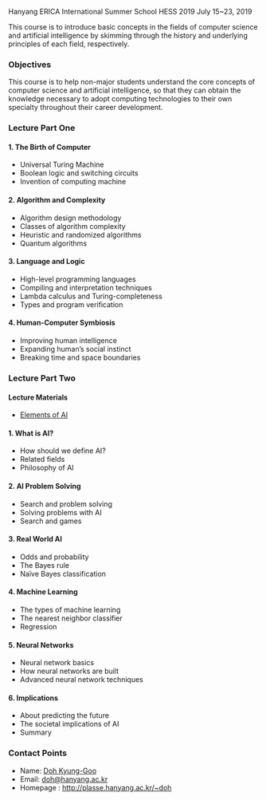 Hanyang ERICA International Summer School
HESS 2019
July 15~23, 2019

This course is to introduce basic concepts in the fields of computer science and artificial intelligence by skimming through the history and underlying principles of each field, respectively. 

### Objectives
This course is to help non-major students understand the core concepts of computer science and artificial intelligence, so that they can obtain the knowledge necessary to adopt computing technologies to their own specialty throughout their career development. 

### Lecture Part One

#### 1. The Birth of Computer
  - Universal Turing Machine
  - Boolean logic and switching circuits
  - Invention of computing machine

#### 2. Algorithm and Complexity
  - Algorithm design methodology
  - Classes of algorithm complexity
  - Heuristic and randomized algorithms
  - Quantum algorithms

#### 3. Language and Logic
  - High-level programming languages
  - Compiling and interpretation techniques
  - Lambda calculus and Turing-completeness
  - Types and program verification

#### 4. Human-Computer Symbiosis
  - Improving human intelligence
  - Expanding human’s social instinct
  - Breaking time and space boundaries

### Lecture Part Two

#### Lecture Materials
- [Elements of AI](https://course.elementsofai.com)

#### 1. What is AI?
  - How should we define AI?
  - Related fields
  - Philosophy of AI 

#### 2. AI Problem Solving
  - Search and problem solving
  - Solving problems with AI
  - Search and games

#### 3. Real World AI
  - Odds and probability
  - The Bayes rule
  - Naïve Bayes classification

#### 4. Machine Learning
  - The types of machine learning
  - The nearest neighbor classifier
  - Regression

#### 5. Neural Networks
  - Neural network basics
  - How neural networks are built
  - Advanced neural network techniques


#### 6. Implications
  - About predicting the future
  - The societal implications of AI
  - Summary


### Contact Points
- Name: [Doh Kyung-Goo](http://softopians.github.io/doggzone)
- Email: doh@hanyang.ac.kr
- Homepage : http://plasse.hanyang.ac.kr/~doh

